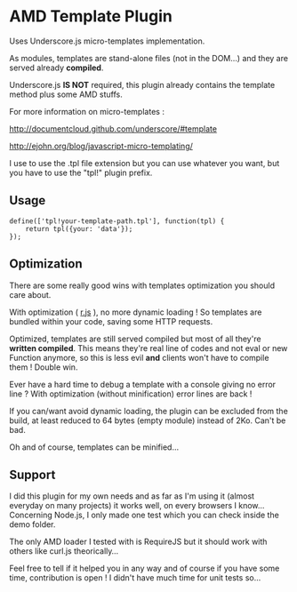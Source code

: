 # AMD Template Plugin

Uses Underscore.js micro-templates implementation.

As modules, templates are stand-alone files (not in the DOM…) and they are served already **compiled**.

Underscore.js **IS NOT** required, this plugin already contains the template method plus some AMD stuffs.

For more information on micro-templates :

http://documentcloud.github.com/underscore/#template

http://ejohn.org/blog/javascript-micro-templating/

I use to use the .tpl file extension but you can use whatever you want, but you have to use the "tpl!" plugin prefix.

## Usage
```
define(['tpl!your-template-path.tpl'], function(tpl) {
	return tpl({your: 'data'});
});
```

## Optimization

There are some really good wins with templates optimization you should care about.

With optimization ( [r.js](http://requirejs.org/docs/optimization.html) ), no more dynamic loading ! So templates are bundled within your code, saving some HTTP requests.

Optimized, templates are still served compiled but most of all they're **written compiled**. This means they're real line of codes and not eval or new Function anymore, so this is less evil **and** clients won't have to compile them ! Double win.

Ever have a hard time to debug a template with a console giving no error line ? With optimization (without minification) error lines are back !

If you can/want avoid dynamic loading, the plugin can be excluded from the build, at least reduced to 64 bytes (empty module) instead of 2Ko. Can't be bad.

Oh and of course, templates can be minified… 

## Support

I did this plugin for my own needs and as far as I'm using it (almost everyday on many projects) it works well, on every browsers I know… Concerning Node.js, I only made one test which you can check inside the demo folder.

The only AMD loader I tested with is RequireJS but it should work with others like curl.js theorically…

Feel free to tell if it helped you in any way and of course if you have some time, contribution is open ! I didn't have much time for unit tests so…